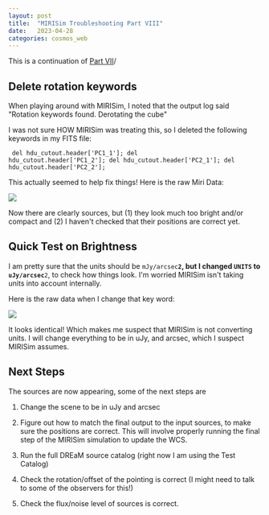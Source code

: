 ```yaml
---
layout: post
title:  "MIRISim Troubleshooting Part VIII"
date:   2023-04-28
categories: cosmos_web
---
```


This is a continuation of <a href="https://ndrakos.github.io/blog/cosmos_web/MIRISim_Troubleshooting_Part_VII/">Part VII</a>/


## Delete rotation keywords

When playing around with MIRISim, I noted that the output log said "Rotation keywords found. Derotating the cube"

I was not sure HOW MIRISim was treating this, so I deleted the following keywords in my FITS file:

<code> del hdu_cutout.header['PC1_1']; del hdu_cutout.header['PC1_2']; del hdu_cutout.header['PC2_1']; del hdu_cutout.header['PC2_2']; </code>

This actually seemed to help fix things! Here is the raw Miri Data:

<img src="{{ site.baseurl }}/assets/plots/20230428_Test8.png">

Now there are clearly sources, but (1) they look much too bright and/or compact and (2) I haven't checked that their positions are correct yet.


## Quick Test on Brightness

I am pretty sure that the units should be <code>mJy/arcsec**2</code>, but I changed <code>UNITS</code> to <code>uJy/arcsec**2</code>, to check how things look. I'm worried MIRISim isn't taking units into account internally.

Here is the raw data when I change that key word:

<img src="{{ site.baseurl }}/assets/plots/20230428_Test8b.png">

It looks identical! Which makes me suspect that MIRISim is not converting units. I will change everything to be in uJy, and arcsec, which I suspect MIRISim assumes.

## Next Steps

The sources are now appearing, some of the next steps are

1) Change the scene to be in uJy and arcsec

2) Figure out how to match the final output to the input sources, to make sure the positions are correct. This will involve properly running the final step of the MIRISim simulation to update the WCS.

3) Run the full DREaM source catalog (right now I am using the Test Catalog)

4) Check the rotation/offset of the pointing is correct (I might need to talk to some of the observers for this!)

5) Check the flux/noise level of sources is correct.
